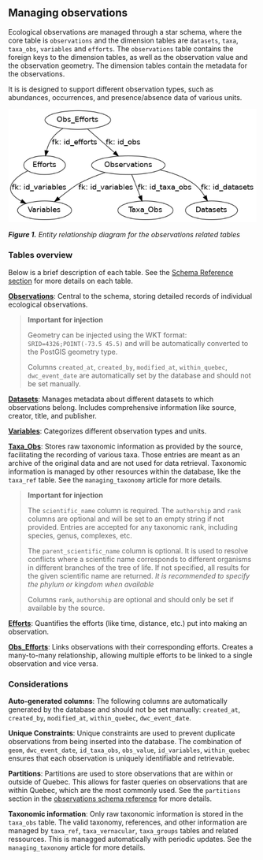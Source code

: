 ## Managing observations

Ecological observations are managed through a star schema, where the core table is `observations` and the dimension tables are `datasets`, `taxa`, `taxa_obs`, `variables` and `efforts`. The `observations` table contains the foreign keys to the dimension tables, as well as the observation value and the observation geometry. The dimension tables contain the metadata for the observations.

It is is designed to support different observation types, such as abundances, occurrences, and presence/absence data of various units.

![Observations Entity relationship diagram](assets/observations_er_diagram.png)
<!-- caption -->
***Figure 1.** Entity relationship diagram for the observations related tables*


### Tables overview

Below is a brief description of each table. See the [Schema Reference section](public_observations.md) for more details on each table.

**[Observations](public_observations.md)**: Central to the schema, storing detailed records of individual ecological observations.

> **Important for injection**
>
> Geometry can be injected using the WKT format: `SRID=4326;POINT(-73.5 45.5)` and will be automatically converted to the PostGIS geometry type.
>
> Columns `created_at`, `created_by`, `modified_at`, `within_quebec`, `dwc_event_date` are automatically set by the database and should not be set manually.

**[Datasets](public_datasets.md)**: Manages metadata about different datasets to which observations belong. Includes comprehensive information like source, creator, title, and publisher.

**[Variables](public_variables.md)**: Categorizes different observation types and units.

**[Taxa_Obs](public_taxa_obs.md)**: Stores raw taxonomic information as provided by the source, facilitating the recording of various taxa. Those entries are meant as an archive of the original data and are not used for data retrieval. Taxonomic information is managed by other resources within the database, like the `taxa_ref` table. See the `managing_taxonomy` article for more details.

> **Important for injection**
> 
> The `scientific_name` column is required. The `authorship` and `rank` columns are optional and will be set to an empty string if not provided. Entries are accepted for any taxonomic rank, including species, genus, complexes, etc.
>
> The `parent_scientific_name` column is optional. It is used to resolve conflicts where a scientific name corresponds to different organisms in different branches of the tree of life. If not specified, all results for the given scientific name are returned. *It is recommended to specify the phylum or kingdom when available*
>
> Columns `rank`, `authorship` are optional and should only be set if available by the source. 

**[Efforts](public_efforts_obs_efforts.md)**: Quantifies the efforts (like time, distance, etc.) put into making an observation.

**[Obs_Efforts](public_efforts_obs_efforts.md)**: Links observations with their corresponding efforts. Creates a many-to-many relationship, allowing multiple efforts to be linked to a single observation and vice versa.

### Considerations

**Auto-generated columns**: The following columns are automatically generated by the database and should not be set manually: `created_at`, `created_by`, `modified_at`, `within_quebec`, `dwc_event_date`.

**Unique Constraints**: Unique constraints are used to prevent duplicate observations from being inserted into the database. The combination of `geom`, `dwc_event_date`, `id_taxa_obs`, `obs_value`, `id_variables`, `within_quebec` ensures that each observation is uniquely identifiable and retrievable. 

**Partitions**: Partitions are used to store observations that are within or outside of Quebec. This allows for faster queries on observations that are within Quebec, which are the most commonly used. See the `partitions` section in the [observations schema reference](public_observations.md) for more details.

**Taxonomic information**: Only raw taxonomic information is stored in the `taxa_obs` table. The valid taxonomy, references, and other information are managed by `taxa_ref`, `taxa_vernacular`, `taxa_groups` tables and related ressources. This is managged automatically with periodic updates. See the `managing_taxonomy` article for more details.